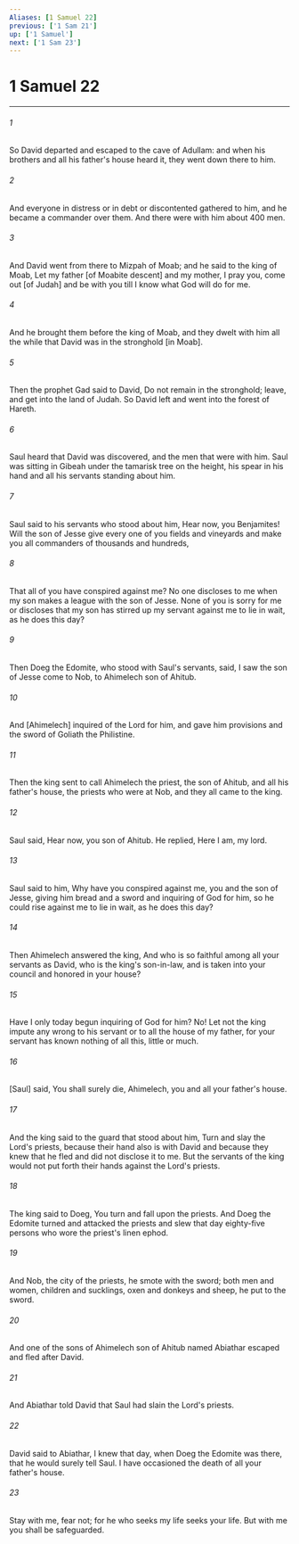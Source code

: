 ```yaml
---
Aliases: [1 Samuel 22]
previous: ['1 Sam 21']
up: ['1 Samuel']
next: ['1 Sam 23']
---
```

# 1 Samuel 22

***














###### 1 






So David departed and escaped to the cave of Adullam: and when his brothers and all his father's house heard it, they went down there to him. 













###### 2 






And everyone in distress or in debt or discontented gathered to him, and he became a commander over them. And there were with him about 400 men. 













###### 3 






And David went from there to Mizpah of Moab; and he said to the king of Moab, Let my father [of Moabite descent] and my mother, I pray you, come out [of Judah] and be with you till I know what God will do for me. 













###### 4 






And he brought them before the king of Moab, and they dwelt with him all the while that David was in the stronghold [in Moab]. 













###### 5 






Then the prophet Gad said to David, Do not remain in the stronghold; leave, and get into the land of Judah. So David left and went into the forest of Hareth. 













###### 6 






Saul heard that David was discovered, and the men that were with him. Saul was sitting in Gibeah under the tamarisk tree on the height, his spear in his hand and all his servants standing about him. 













###### 7 






Saul said to his servants who stood about him, Hear now, you Benjamites! Will the son of Jesse give every one of you fields and vineyards and make you all commanders of thousands and hundreds, 













###### 8 






That all of you have conspired against me? No one discloses to me when my son makes a league with the son of Jesse. None of you is sorry for me or discloses that my son has stirred up my servant against me to lie in wait, as he does this day? 













###### 9 






Then Doeg the Edomite, who stood with Saul's servants, said, I saw the son of Jesse come to Nob, to Ahimelech son of Ahitub. 













###### 10 






And [Ahimelech] inquired of the Lord for him, and gave him provisions and the sword of Goliath the Philistine. 













###### 11 






Then the king sent to call Ahimelech the priest, the son of Ahitub, and all his father's house, the priests who were at Nob, and they all came to the king. 













###### 12 






Saul said, Hear now, you son of Ahitub. He replied, Here I am, my lord. 













###### 13 






Saul said to him, Why have you conspired against me, you and the son of Jesse, giving him bread and a sword and inquiring of God for him, so he could rise against me to lie in wait, as he does this day? 













###### 14 






Then Ahimelech answered the king, And who is so faithful among all your servants as David, who is the king's son-in-law, and is taken into your council and honored in your house? 













###### 15 






Have I only today begun inquiring of God for him? No! Let not the king impute any wrong to his servant or to all the house of my father, for your servant has known nothing of all this, little or much. 













###### 16 






[Saul] said, You shall surely die, Ahimelech, you and all your father's house. 













###### 17 






And the king said to the guard that stood about him, Turn and slay the Lord's priests, because their hand also is with David and because they knew that he fled and did not disclose it to me. But the servants of the king would not put forth their hands against the Lord's priests. 













###### 18 






The king said to Doeg, You turn and fall upon the priests. And Doeg the Edomite turned and attacked the priests and slew that day eighty-five persons who wore the priest's linen ephod. 













###### 19 






And Nob, the city of the priests, he smote with the sword; both men and women, children and sucklings, oxen and donkeys and sheep, he put to the sword. 













###### 20 






And one of the sons of Ahimelech son of Ahitub named Abiathar escaped and fled after David. 













###### 21 






And Abiathar told David that Saul had slain the Lord's priests. 













###### 22 






David said to Abiathar, I knew that day, when Doeg the Edomite was there, that he would surely tell Saul. I have occasioned the death of all your father's house. 













###### 23 






Stay with me, fear not; for he who seeks my life seeks your life. But with me you shall be safeguarded.
